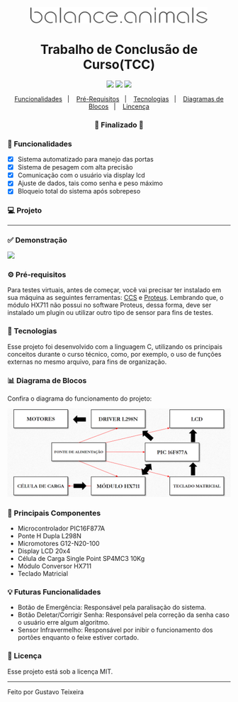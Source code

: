 <h4 align="center">
  <img src="https://github.com/gustavo-nt/balance-animals/blob/main/assets/logo.png" alt="logo" width="400px"/>
</h4>

<h1 align="center">
    Trabalho de Conclusão de Curso(TCC)
</h1>

<p align="center">
  <img src="https://img.shields.io/static/v1?message=C18&color=0088CC&logo=c" />
  <img src="https://img.shields.io/badge/last%21commit-february-important" />
  <img src="https://img.shields.io/badge/license-MIT-success"/>
</p>

<p align="center">
  <a href="#-funcionalidade">Funcionalidades</a>&nbsp;&nbsp;&nbsp;|&nbsp;&nbsp;&nbsp;
  <a href="#-pré-requisitos">Pré-Requisitos</a>&nbsp;&nbsp;&nbsp;|&nbsp;&nbsp;&nbsp;
  <a href="#-tecnologias">Tecnologias</a>&nbsp;&nbsp;&nbsp;|&nbsp;&nbsp;&nbsp;
  <a href="#-tecnologias">Diagramas de Blocos</a>&nbsp;&nbsp;&nbsp;|&nbsp;&nbsp;&nbsp;
  <a href="#-licença">Lincença</a>
</p>

<h3 align="center"> 
🚧  Finalizado  🚧
</h3>

### 📎 Funcionalidades

- [x] Sistema automatizado para manejo das portas
- [x] Sistema de pesagem com alta precisão
- [x] Comunicação com o usuário via display lcd
- [x] Ajuste de dados, tais como senha e peso máximo
- [x] Bloqueio total do sistema após sobrepeso

### 💻 Projeto

---

### ✅ Demonstração
<img src="https://github.com/gustavo-nt/dev-finances/blob/master/public/assets/github/dev.finances-github.PNG" />

### ⚙ Pré-requisitos

Para testes virtuais, antes de começar, você vai precisar ter instalado em sua máquina as seguintes ferramentas:
[CCS](http://www.ccsinfo.com/compilerupdates.php) e [Proteus](https://www.labcenter.com/). Lembrando que, o módulo
HX711 não possui no software Proteus, dessa forma, deve ser instalado um plugin ou utilizar outro tipo de sensor 
para fins de testes.

### 🚀 Tecnologias

Esse projeto foi desenvolvido com a linguagem C, utilizando os principais conceitos durante o curso técnico, como, por exemplo, 
o uso de funções externas no mesmo arquivo, para fins de organização.

### 📊 Diagrama de Blocos 

Confira o diagrama do funcionamento do projeto:

<img src="https://github.com/gustavo-nt/balance-animals/blob/main/assets/Diagrama%20de%20Blocos.PNG" />

### 🔌 Principais Componentes

- Microcontrolador PIC16F877A
- Ponte H Dupla L298N
- Micromotores G12-N20-100
- Display LCD 20x4
- Célula de Carga Single Point SP4MC3 10Kg
- Módulo Conversor HX711
- Teclado Matricial

### 💡 Futuras Funcionalidades

- Botão de Emergência: Responsável pela paralisação do sistema.
- Botão Deletar/Corrigir Senha: Responsável pela correção da senha caso o usuário erre algum algoritmo.
- Sensor Infravermelho: Responsável por inibir o funcionamento dos portões enquanto o feixe estiver cortado.

### 📝 Licença

Esse projeto está sob a licença MIT.

<hr/>

Feito por Gustavo Teixeira
